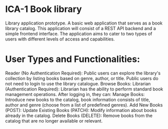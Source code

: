 # ICA-1 Book library
Library application prototype. A basic web application that serves as a book library catalog. This application will consist of a REST API backend and a simple frontend interface. The application aims to cater to two types of users with different levels of access and capabilities.

# User Types and Functionalities:
Reader (No Authentication Required): Public users can explore the library's collection by listing books based on genre, author, or title. Public users do not need to logín to use the library catalogue. Browse Books:
Librarian (Authentication Required): Librarian has the ability to perform standard book management operations. After logging in, they can: Manage Books: Introduce new books to the catalog, book information consists of title, author and genre (choose from a list of predefined genres). Add New Books (POST): Update Existing Books (PATCH): Modify information about books already in the catalog. Delete Books (DELETE): Remove books from the catalog that are no longer available or relevant.
